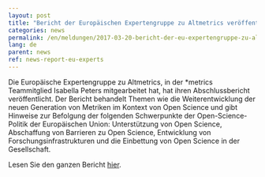 ```yaml
---
layout: post
title: "Bericht der Europäischen Expertengruppe zu Altmetrics veröffentlicht"
categories: news
permalink: /en/meldungen/2017-03-20-bericht-der-eu-expertengruppe-zu-altmetrics-veröffentlicht/
lang: de
parent: news
ref: news-report-eu-experts
---
```


Die Europäische Expertengruppe zu Altmetrics, in der \*metrics Teammitglied Isabella Peters mitgearbeitet hat, hat ihren Abschlussbericht veröffentlicht. Der Bericht behandelt Themen wie die Weiterentwicklung der neuen Generation von Metriken im Kontext von Open Science und gibt Hinweise zur Befolgung der folgenden Schwerpunkte der Open-Science-Politik der Europäischen Union: Unterstützung von Open Science, Abschaffung von Barrieren zu Open Science, Entwicklung von Forschungsinfrastrukturen und die Einbettung von Open Science in der Gesellschaft.

Lesen Sie den ganzen Bericht [hier](https://ec.europa.eu/research/openscience/pdf/report.pdf#view=fit&pagemode=none).
